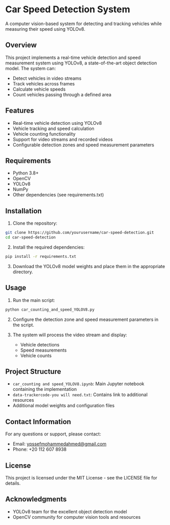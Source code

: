 # Car Speed Detection System

A computer vision-based system for detecting and tracking vehicles while measuring their speed using YOLOv8.

## Overview

This project implements a real-time vehicle detection and speed measurement system using YOLOv8, a state-of-the-art object detection model. The system can:
- Detect vehicles in video streams
- Track vehicles across frames
- Calculate vehicle speeds
- Count vehicles passing through a defined area

## Features

- Real-time vehicle detection using YOLOv8
- Vehicle tracking and speed calculation
- Vehicle counting functionality
- Support for video streams and recorded videos
- Configurable detection zones and speed measurement parameters

## Requirements

- Python 3.8+
- OpenCV
- YOLOv8
- NumPy
- Other dependencies (see requirements.txt)

## Installation

1. Clone the repository:
```bash
git clone https://github.com/yourusername/car-speed-detection.git
cd car-speed-detection
```

2. Install the required dependencies:
```bash
pip install -r requirements.txt
```

3. Download the YOLOv8 model weights and place them in the appropriate directory.

## Usage

1. Run the main script:
```bash
python car_counting_and_speed_YOLOV8.py
```

2. Configure the detection zone and speed measurement parameters in the script.

3. The system will process the video stream and display:
   - Vehicle detections
   - Speed measurements
   - Vehicle counts

## Project Structure

- `car_counting and speed_YOLOV8.ipynb`: Main Jupyter notebook containing the implementation
- `data-trackercode-you will need.txt`: Contains link to additional resources
- Additional model weights and configuration files

## Contact Information

For any questions or support, please contact:

- Email: ypssefmohammedahmed@gmail.com
- Phone: +20 112 607 8938

## License

This project is licensed under the MIT License - see the LICENSE file for details.

## Acknowledgments

- YOLOv8 team for the excellent object detection model
- OpenCV community for computer vision tools and resources
